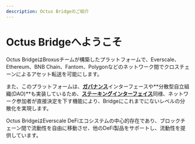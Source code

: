 ```yaml
---
description: Octus Bridgeのご紹介
---
```


# Octus Bridgeへようこそ

Octus BridgeはBroxusチームが構築したプラットフォームで、Everscale、Ethereum、BNB Chain、Fantom、Polygonなどのネットワーク間でクロスチェーンによるアセット転送を可能にします。

また、このプラットフォームは、[**ガバナンス**](governance/)インターフェースや**分散型自立組織(DAO)**も実装しているため、[**ステーキングインターフェイス**](staking/)同様、ネットワーク参加者が直接決定を下す機能により、Bridgeにこれまでにないレベルの分散化を実現します。

Octus BridgeはEverscale DeFiエコシステムの中心的存在であり、ブロックチェーン間で流動性を自由に移動させ、他のDeFi製品をサポートし、流動性を提供しています。
